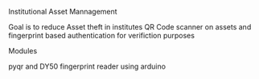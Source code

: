 Institutional Asset Mannagement 

Goal is to reduce Asset theft in institutes 
QR Code scanner on assets and fingerprint based authentication for verifiction purposes

Modules 

pyqr  and DY50 fingerprint reader using arduino 